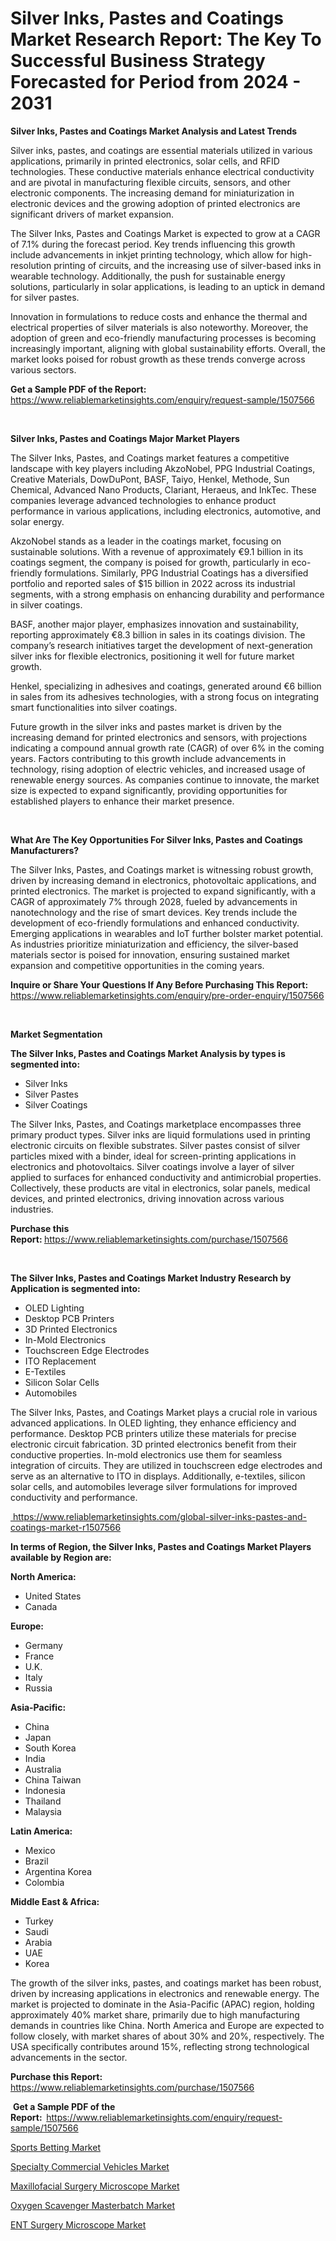 <p><h1>Silver Inks, Pastes and Coatings Market Research Report: The Key To Successful Business Strategy Forecasted for Period from 2024 - 2031</h1></p><p><strong>Silver Inks, Pastes and Coatings Market Analysis and Latest Trends</strong></p>
<p><p>Silver inks, pastes, and coatings are essential materials utilized in various applications, primarily in printed electronics, solar cells, and RFID technologies. These conductive materials enhance electrical conductivity and are pivotal in manufacturing flexible circuits, sensors, and other electronic components. The increasing demand for miniaturization in electronic devices and the growing adoption of printed electronics are significant drivers of market expansion.</p><p>The Silver Inks, Pastes and Coatings Market is expected to grow at a CAGR of 7.1% during the forecast period. Key trends influencing this growth include advancements in inkjet printing technology, which allow for high-resolution printing of circuits, and the increasing use of silver-based inks in wearable technology. Additionally, the push for sustainable energy solutions, particularly in solar applications, is leading to an uptick in demand for silver pastes.</p><p>Innovation in formulations to reduce costs and enhance the thermal and electrical properties of silver materials is also noteworthy. Moreover, the adoption of green and eco-friendly manufacturing processes is becoming increasingly important, aligning with global sustainability efforts. Overall, the market looks poised for robust growth as these trends converge across various sectors.</p></p>
<p><strong>Get a Sample PDF of the Report:&nbsp;</strong> <a href="https://www.reliablemarketinsights.com/enquiry/request-sample/1507566?utm_campaign=1331&utm_medium=2&utm_source=Github&utm_content=ia&utm_term=02102024&utm_id=silver-inks-pastes-and-coatings">https://www.reliablemarketinsights.com/enquiry/request-sample/1507566</a></p>
<p>&nbsp;</p>
<p><strong>Silver Inks, Pastes and Coatings Major Market Players</strong></p>
<p><p>The Silver Inks, Pastes, and Coatings market features a competitive landscape with key players including AkzoNobel, PPG Industrial Coatings, Creative Materials, DowDuPont, BASF, Taiyo, Henkel, Methode, Sun Chemical, Advanced Nano Products, Clariant, Heraeus, and InkTec. These companies leverage advanced technologies to enhance product performance in various applications, including electronics, automotive, and solar energy.</p><p>AkzoNobel stands as a leader in the coatings market, focusing on sustainable solutions. With a revenue of approximately €9.1 billion in its coatings segment, the company is poised for growth, particularly in eco-friendly formulations. Similarly, PPG Industrial Coatings has a diversified portfolio and reported sales of $15 billion in 2022 across its industrial segments, with a strong emphasis on enhancing durability and performance in silver coatings.</p><p>BASF, another major player, emphasizes innovation and sustainability, reporting approximately €8.3 billion in sales in its coatings division. The company’s research initiatives target the development of next-generation silver inks for flexible electronics, positioning it well for future market growth.</p><p>Henkel, specializing in adhesives and coatings, generated around €6 billion in sales from its adhesives technologies, with a strong focus on integrating smart functionalities into silver coatings.</p><p>Future growth in the silver inks and pastes market is driven by the increasing demand for printed electronics and sensors, with projections indicating a compound annual growth rate (CAGR) of over 6% in the coming years. Factors contributing to this growth include advancements in technology, rising adoption of electric vehicles, and increased usage of renewable energy sources. As companies continue to innovate, the market size is expected to expand significantly, providing opportunities for established players to enhance their market presence.</p></p>
<p>&nbsp;</p>
<p><strong>What Are The Key Opportunities For Silver Inks, Pastes and Coatings Manufacturers?</strong></p>
<p><p>The Silver Inks, Pastes, and Coatings market is witnessing robust growth, driven by increasing demand in electronics, photovoltaic applications, and printed electronics. The market is projected to expand significantly, with a CAGR of approximately 7% through 2028, fueled by advancements in nanotechnology and the rise of smart devices. Key trends include the development of eco-friendly formulations and enhanced conductivity. Emerging applications in wearables and IoT further bolster market potential. As industries prioritize miniaturization and efficiency, the silver-based materials sector is poised for innovation, ensuring sustained market expansion and competitive opportunities in the coming years.</p></p>
<p><strong>Inquire or Share Your Questions If Any Before Purchasing This Report:</strong> <a href="https://www.reliablemarketinsights.com/enquiry/pre-order-enquiry/1507566?utm_campaign=1331&utm_medium=2&utm_source=Github&utm_content=ia&utm_term=02102024&utm_id=silver-inks-pastes-and-coatings">https://www.reliablemarketinsights.com/enquiry/pre-order-enquiry/1507566</a></p>
<p>&nbsp;</p>
<p><strong>Market Segmentation</strong></p>
<p><strong>The Silver Inks, Pastes and Coatings Market Analysis by types is segmented into:</strong></p>
<p><ul><li>Silver Inks</li><li>Silver Pastes</li><li>Silver Coatings</li></ul></p>
<p><p>The Silver Inks, Pastes, and Coatings marketplace encompasses three primary product types. Silver inks are liquid formulations used in printing electronic circuits on flexible substrates. Silver pastes consist of silver particles mixed with a binder, ideal for screen-printing applications in electronics and photovoltaics. Silver coatings involve a layer of silver applied to surfaces for enhanced conductivity and antimicrobial properties. Collectively, these products are vital in electronics, solar panels, medical devices, and printed electronics, driving innovation across various industries.</p></p>
<p><strong>Purchase this Report:&nbsp;</strong><a href="https://www.reliablemarketinsights.com/purchase/1507566?utm_campaign=1331&utm_medium=2&utm_source=Github&utm_content=ia&utm_term=02102024&utm_id=silver-inks-pastes-and-coatings">https://www.reliablemarketinsights.com/purchase/1507566</a></p>
<p>&nbsp;</p>
<p><strong>The Silver Inks, Pastes and Coatings Market Industry Research by Application is segmented into:</strong></p>
<p><ul><li>OLED Lighting</li><li>Desktop PCB Printers</li><li>3D Printed Electronics</li><li>In-Mold Electronics</li><li>Touchscreen Edge Electrodes</li><li>ITO Replacement</li><li>E-Textiles</li><li>Silicon Solar Cells</li><li>Automobiles</li></ul></p>
<p><p>The Silver Inks, Pastes, and Coatings Market plays a crucial role in various advanced applications. In OLED lighting, they enhance efficiency and performance. Desktop PCB printers utilize these materials for precise electronic circuit fabrication. 3D printed electronics benefit from their conductive properties. In-mold electronics use them for seamless integration of circuits. They are utilized in touchscreen edge electrodes and serve as an alternative to ITO in displays. Additionally, e-textiles, silicon solar cells, and automobiles leverage silver formulations for improved conductivity and performance.</p></p>
<p><a href="https://www.reliablemarketinsights.com/global-silver-inks-pastes-and-coatings-market-r1507566?utm_campaign=1331&utm_medium=2&utm_source=Github&utm_content=ia&utm_term=02102024&utm_id=silver-inks-pastes-and-coatings">&nbsp;https://www.reliablemarketinsights.com/global-silver-inks-pastes-and-coatings-market-r1507566</a></p>
<p><strong>In terms of Region, the Silver Inks, Pastes and Coatings Market Players available by Region are:</strong></p>
<p>
    <p> <strong> North America: </strong>
        <ul>
            <li>United States</li>
            <li>Canada</li>
        </ul>
        </p> 
    <p> <strong> Europe: </strong>
        <ul>
            <li>Germany</li>
            <li>France</li>
            <li>U.K.</li>
            <li>Italy</li>
            <li>Russia</li>
        </ul>
        </p> 
    <p> <strong> Asia-Pacific: </strong>
        <ul>
            <li>China</li>
            <li>Japan</li>
            <li>South Korea</li>
            <li>India</li>
            <li>Australia</li>
            <li>China Taiwan</li>
            <li>Indonesia</li>
            <li>Thailand</li>
            <li>Malaysia</li>
        </ul>
        </p> 
    <p> <strong> Latin America: </strong>
        <ul>
            <li>Mexico</li>
            <li>Brazil</li>
            <li>Argentina Korea</li>
            <li>Colombia</li>
        </ul>
        </p> 
    <p> <strong> Middle East & Africa: </strong>
        <ul>
            <li>Turkey</li>
            <li>Saudi</li>
            <li>Arabia</li>
            <li>UAE</li>
            <li>Korea</li>
        </ul>
    </p>
    </p>
<p><p>The growth of the silver inks, pastes, and coatings market has been robust, driven by increasing applications in electronics and renewable energy. The market is projected to dominate in the Asia-Pacific (APAC) region, holding approximately 40% market share, primarily due to high manufacturing demands in countries like China. North America and Europe are expected to follow closely, with market shares of about 30% and 20%, respectively. The USA specifically contributes around 15%, reflecting strong technological advancements in the sector.</p></p>
<p><strong>Purchase this Report: </strong><a href="https://www.reliablemarketinsights.com/purchase/1507566?utm_campaign=1331&utm_medium=2&utm_source=Github&utm_content=ia&utm_term=02102024&utm_id=silver-inks-pastes-and-coatings">https://www.reliablemarketinsights.com/purchase/1507566</a></p>
<p>&nbsp;<strong>Get a Sample PDF of the Report:&nbsp;&nbsp;</strong><a href="https://www.reliablemarketinsights.com/enquiry/request-sample/1507566?utm_campaign=1331&utm_medium=2&utm_source=Github&utm_content=ia&utm_term=02102024&utm_id=silver-inks-pastes-and-coatings">https://www.reliablemarketinsights.com/enquiry/request-sample/1507566</a></p>
<p><strong></strong></p>
<p><p><a href="https://www.linkedin.com/pulse/sports-betting-market-report-product-type-american-footballbasketballbaseballsoccerhockeyothers-em1wf?trackingId=Kn04Wi12TcKZqVqTiMUFIg%3D%3D&utm_campaign=1331&utm_medium=2&utm_source=Github&utm_content=ia&utm_term=02102024&utm_id=silver-inks-pastes-and-coatings">Sports Betting Market</a></p><p><a href="https://www.linkedin.com/pulse/specialty-commercial-vehicles-market-size-share-trends-2dsbc?utm_campaign=1331&utm_medium=2&utm_source=Github&utm_content=ia&utm_term=02102024&utm_id=silver-inks-pastes-and-coatings">Specialty Commercial Vehicles Market</a></p><p><a href="https://issuu.com/reportprime-2/docs/maxillofacial-surgery-microscope-ma_6ae441fe21250f?utm_campaign=1331&utm_medium=2&utm_source=Github&utm_content=ia&utm_term=02102024&utm_id=silver-inks-pastes-and-coatings">Maxillofacial Surgery Microscope Market</a></p><p><a href="https://www.linkedin.com/pulse/analyzing-key-drivers-oxygen-scavenger-masterbatch-market-trends-tcrcc?trackingId=HwN1xs7BSQWLnqIQoovjzg%3D%3D&utm_campaign=1331&utm_medium=2&utm_source=Github&utm_content=ia&utm_term=02102024&utm_id=silver-inks-pastes-and-coatings">Oxygen Scavenger Masterbatch Market</a></p><p><a href="https://issuu.com/reportprime-2/docs/ent-surgery-microscope-market-size-_40e12f5931b6e8?utm_campaign=1331&utm_medium=2&utm_source=Github&utm_content=ia&utm_term=02102024&utm_id=silver-inks-pastes-and-coatings">ENT Surgery Microscope Market</a></p></p>